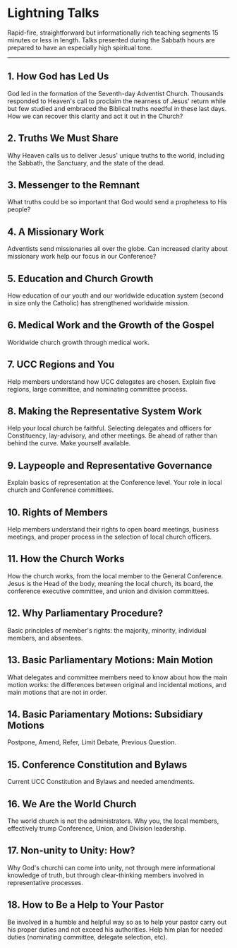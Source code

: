 # **Lightning Talks**
Rapid-fire, straightforward but informationally rich teaching segments 15 minutes or less in length. Talks presented during the Sabbath hours are prepared to have an especially high spiritual tone.

---

## 1. How God has Led Us

God led in the formation of the Seventh-day Adventist Church. Thousands responded to Heaven's call to proclaim the nearness of Jesus' return while but few studied and embraced the Biblical truths needful in these last days. How we can recover this clarity and act it out in the Church?

## 2. Truths We Must Share

Why Heaven calls us to deliver Jesus' unique truths to the world, including the Sabbath, the Sanctuary, and the state of the dead.

## 3. Messenger to the Remnant

What truths could be so important that God would send a prophetess to His people?

## 4. A Missionary Work

Adventists send missionaries all over the globe. Can increased clarity about missionary work help our focus in our Conference?

## 5. Education and Church Growth

How education of our youth and our worldwide education system (second in size only the Catholic) has strengthened worldwide mission.

## 6. Medical Work and the Growth of the Gospel

Worldwide church growth through medical work.

## 7. UCC Regions and You

Help members understand how UCC delegates are chosen. Explain five regions, large committee, and nominating committee process.

## 8. Making the Representative System Work

Help your local church be faithful. Selecting delegates and officers for Constituency, lay-advisory, and other meetings. Be ahead of rather than behind the curve. Make yourself available.

## 9. Laypeople and Representative Governance

Explain basics of representation at the Conference level. Your role in local church and Conference committees.

## 10. Rights of Members

Help members understand their rights to open board meetings, business meetings, and proper process in the selection of local church officers.

## 11. How the Church Works

How the church works, from the local member to the General Conference. Jesus is the Head of the body, meaning the local church, its board, the conference executive committee, and union and division committees.

## 12. Why Parliamentary Procedure?

Basic principles of member's rights: the majority, minority, individual members, and absentees.

## 13. Basic Parliamentary Motions: Main Motion

What delegates and committee members need to know about how the main motion works: the differences between original and incidental motions, and main motions that are not in order.

## 14. Basic Pariamentary Motions: Subsidiary Motions

Postpone, Amend, Refer, Limit Debate, Previous Question.

## 15. Conference Constitution and Bylaws

Current UCC Constitution and Bylaws and needed amendments.

## 16. We Are the World Church

The world church is not the administrators. Why you, the local members, effectively trump Conference, Union, and Division leadership.

## 17. Non-unity to Unity: How?

Why God's churchi can come into unity, not through mere informational knowledge of truth, but through clear-thinking members involved in representative processes.

## 18. How to Be a Help to Your Pastor

Be involved in a humble and helpful way so as to help your pastor carry out his proper duties and not exceed his authorities. Help him plan for needed duties (nominating committee, delegate selection, etc).
